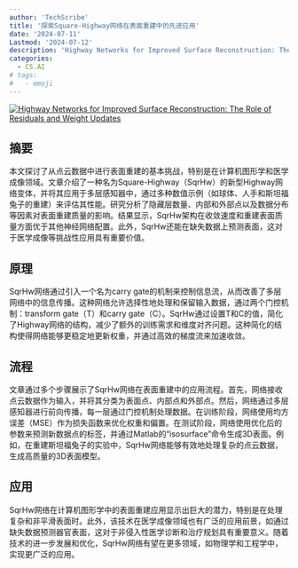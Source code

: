 ```yaml
---
author: 'TechScribe'
title: '探索Square-Highway网络在表面重建中的先进应用'
date: '2024-07-11'
Lastmod: '2024-07-12'
description: 'Highway Networks for Improved Surface Reconstruction: The Role of Residuals and Weight Updates'
categories:
  - CS.AI
# tags:
#   - emoji
---
```


[![Highway Networks for Improved Surface Reconstruction: The Role of Residuals and Weight Updates](https://arxiv-research-1301205113.cos.ap-guangzhou.myqcloud.com/images/2407.08134v1.pdf_0.jpg)](https://arxiv.org/abs/2407.08134v1)

## 摘要

本文探讨了从点云数据中进行表面重建的基本挑战，特别是在计算机图形学和医学成像领域。文章介绍了一种名为Square-Highway（SqrHw）的新型Highway网络变体，并将其应用于多层感知器中，通过多种数值示例（如球体、人手和斯坦福兔子的重建）来评估其性能。研究分析了隐藏层数量、内部和外部点以及数据分布等因素对表面重建质量的影响。结果显示，SqrHw架构在收敛速度和重建表面质量方面优于其他神经网络配置。此外，SqrHw还能在缺失数据上预测表面，这对于医学成像等挑战性应用具有重要价值。<!--more-->

## 原理

SqrHw网络通过引入一个名为carry gate的机制来控制信息流，从而改善了多层网络中的信息传播。这种网络允许选择性地处理和保留输入数据，通过两个门控机制：transform gate（T）和carry gate（C）。SqrHw通过设置T和C的值，简化了Highway网络的结构，减少了额外的训练需求和维度对齐问题。这种简化的结构使得网络能够更稳定地更新权重，并通过高效的梯度流来加速收敛。

## 流程

文章通过多个步骤展示了SqrHw网络在表面重建中的应用流程。首先，网络接收点云数据作为输入，并将其分类为表面点、内部点和外部点。然后，网络通过多层感知器进行前向传播，每一层通过门控机制处理数据。在训练阶段，网络使用均方误差（MSE）作为损失函数来优化权重和偏置。在测试阶段，网络使用优化后的参数来预测新数据点的标签，并通过Matlab的“isosurface”命令生成3D表面。例如，在重建斯坦福兔子的实验中，SqrHw网络能够有效地处理复杂的点云数据，生成高质量的3D表面模型。

## 应用

SqrHw网络在计算机图形学中的表面重建应用显示出巨大的潜力，特别是在处理复杂和非平滑表面时。此外，该技术在医学成像领域也有广泛的应用前景，如通过缺失数据预测器官表面，这对于非侵入性医学诊断和治疗规划具有重要意义。随着技术的进一步发展和优化，SqrHw网络有望在更多领域，如物理学和工程学中，实现更广泛的应用。